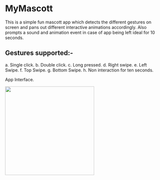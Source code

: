 # MyMascott
This is a simple fun mascott app which detects the different gestures on screen and pans out different interactive animations accordingly. Also prompts a sound and animation event in case of app being left ideal for 10 seconds.

## Gestures supported:-

a. Single click.
b. Double click.
c. Long pressed.
d. Right swipe.
e. Left Swipe.
f. Top Swipe.
g. Bottom Swipe.
h. Non interaction for ten seconds.

App Interface.

<img src="https://user-images.githubusercontent.com/39986507/125056894-50486400-e0c6-11eb-9a6f-c278580a9714.png" width="290">  
